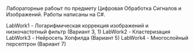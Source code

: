 Лабораторные рабоыт по предмету Цифровая Обработка Сигналов и Изображений.
Работы написаны на C#.

LabWork1 - Логарифмическая коррекция изображений и низкочастотный фильтр (Вариант 3, 1)
LabWork2 - Кластеризация 
LabWork3 - Нейросеть Хопфилда (Вариант 5)
LabWork4 - Многослойный персептрон (Вариант 7)
